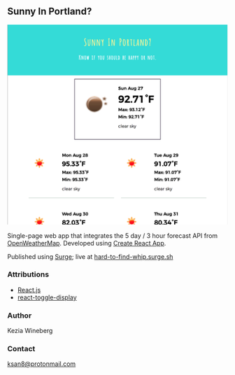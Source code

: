 ## Sunny In Portland?
![App screenshot](./sunny_screenshot.png)

Single-page web app that integrates the 5 day / 3 hour forecast API from [OpenWeatherMap](https://openweathermap.org/forecast5#format). Developed using [Create React App](https://github.com/facebookincubator/create-react-app).

Published using [Surge](http://surge.sh/); live at [hard-to-find-whip.surge.sh](http://hard-to-find-whip.surge.sh/)

### Attributions
* [React.js](https://facebook.github.io/react/)
* [react-toggle-display](https://www.npmjs.com/package/react-toggle-display)

### Author
Kezia Wineberg

### Contact
ksan8@protonmail.com